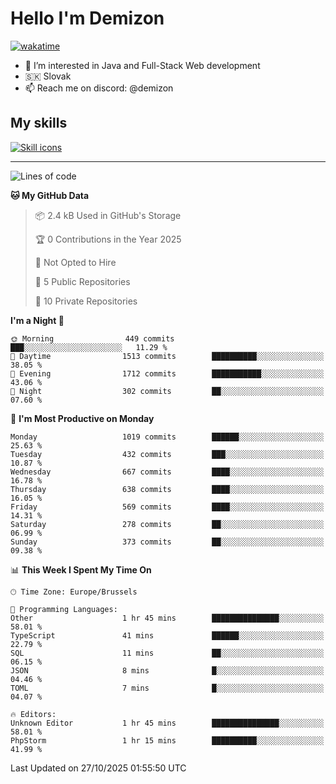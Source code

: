 # Hello I'm Demizon
[![wakatime](https://wakatime.com/badge/user/6ad1949f-d6d7-44f9-9eee-c35e54cc499b.svg)](https://wakatime.com/@6ad1949f-d6d7-44f9-9eee-c35e54cc499b)
- 👀 I’m interested in Java and Full-Stack Web development
- 🇸🇰 Slovak
- 📫 Reach me on discord: @demizon

## My skills
[![Skill icons](https://skillicons.dev/icons?i=java,js,ts,html,css,react,nextjs,tailwind,supabase,py,git,docker,linux,mysql,postgres,mongo&theme=dark)](https://github.com/Demizon3433)

---

<!--START_SECTION:waka-->
![Lines of code](https://img.shields.io/badge/From%20Hello%20World%20I%27ve%20Written-1.4%20million%20lines%20of%20code-blue)

**🐱 My GitHub Data** 

> 📦 2.4 kB Used in GitHub's Storage 
 > 
> 🏆 0 Contributions in the Year 2025
 > 
> 🚫 Not Opted to Hire
 > 
> 📜 5 Public Repositories 
 > 
> 🔑 10 Private Repositories 
 > 
**I'm a Night 🦉** 

```text
🌞 Morning                449 commits         ███░░░░░░░░░░░░░░░░░░░░░░   11.29 % 
🌆 Daytime                1513 commits        ██████████░░░░░░░░░░░░░░░   38.05 % 
🌃 Evening                1712 commits        ███████████░░░░░░░░░░░░░░   43.06 % 
🌙 Night                  302 commits         ██░░░░░░░░░░░░░░░░░░░░░░░   07.60 % 
```
📅 **I'm Most Productive on Monday** 

```text
Monday                   1019 commits        ██████░░░░░░░░░░░░░░░░░░░   25.63 % 
Tuesday                  432 commits         ███░░░░░░░░░░░░░░░░░░░░░░   10.87 % 
Wednesday                667 commits         ████░░░░░░░░░░░░░░░░░░░░░   16.78 % 
Thursday                 638 commits         ████░░░░░░░░░░░░░░░░░░░░░   16.05 % 
Friday                   569 commits         ████░░░░░░░░░░░░░░░░░░░░░   14.31 % 
Saturday                 278 commits         ██░░░░░░░░░░░░░░░░░░░░░░░   06.99 % 
Sunday                   373 commits         ██░░░░░░░░░░░░░░░░░░░░░░░   09.38 % 
```


📊 **This Week I Spent My Time On** 

```text
🕑︎ Time Zone: Europe/Brussels

💬 Programming Languages: 
Other                    1 hr 45 mins        ███████████████░░░░░░░░░░   58.01 % 
TypeScript               41 mins             ██████░░░░░░░░░░░░░░░░░░░   22.79 % 
SQL                      11 mins             ██░░░░░░░░░░░░░░░░░░░░░░░   06.15 % 
JSON                     8 mins              █░░░░░░░░░░░░░░░░░░░░░░░░   04.46 % 
TOML                     7 mins              █░░░░░░░░░░░░░░░░░░░░░░░░   04.07 % 

🔥 Editors: 
Unknown Editor           1 hr 45 mins        ███████████████░░░░░░░░░░   58.01 % 
PhpStorm                 1 hr 15 mins        ██████████░░░░░░░░░░░░░░░   41.99 % 
```


 Last Updated on 27/10/2025 01:55:50 UTC
<!--END_SECTION:waka-->
